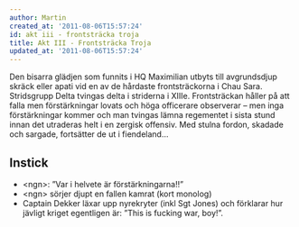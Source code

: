 ```yaml
---
author: Martin
created_at: '2011-08-06T15:57:24'
id: akt iii - frontsträcka troja
title: Akt III - Frontsträcka Troja
updated_at: '2011-08-06T15:57:24'
---
```

Den bisarra glädjen som funnits i HQ Maximilian utbyts till avgrundsdjup skräck eller apati vid en av de hårdaste frontsträckorna i Chau Sara. Stridsgrupp Delta tvingas delta i striderna i XIIIe. Frontsträckan håller på att falla men förstärkningar lovats och höga officerare observerar – men inga förstärkningar kommer och man tvingas lämna regementet i sista stund innan det utraderas helt i en zergisk offensiv. Med stulna fordon, skadade och sargade, fortsätter de ut i fiendeland…

## Instick

-   &lt;ngn&gt;: ”Var i helvete är förstärkningarna!!”
-   &lt;ngn&gt; sörjer djupt en fallen kamrat (kort monolog)
-   Captain Dekker läxar upp nyrekryter (inkl Sgt Jones) och förklarar hur jävligt kriget egentligen är: ”This is fucking war, boy!”.